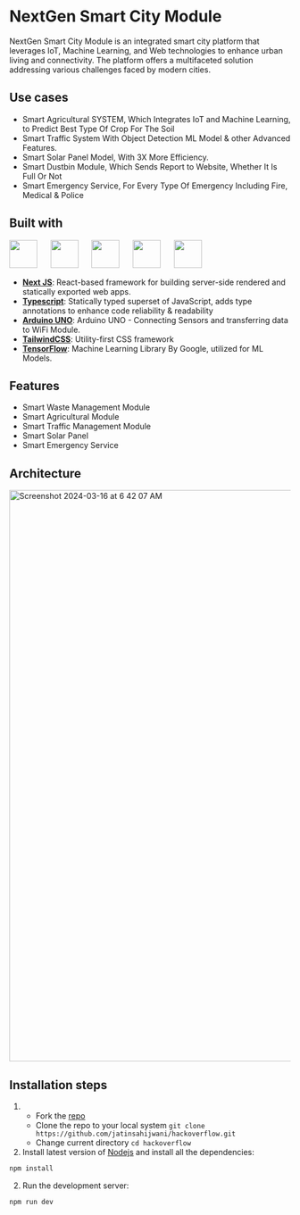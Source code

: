 # NextGen Smart City Module

NextGen Smart City Module is an integrated smart city platform that leverages IoT, Machine Learning, and Web technologies to enhance urban living and connectivity. The platform offers a multifaceted solution addressing various challenges faced by modern cities.

## Use cases
- Smart Agricultural SYSTEM, Which Integrates IoT and Machine Learning, to Predict Best Type Of Crop For The Soil
- Smart Traffic System With Object Detection ML Model & other Advanced Features.
- Smart Solar Panel Model, With 3X More Efficiency.
- Smart Dustbin Module, Which Sends Report to Website, Whether It Is Full Or Not
- Smart Emergency Service, For Every Type Of Emergency Including Fire, Medical & Police

## Built with

<p align="left">
<img src="https://ui-lib.com/blog/wp-content/uploads/2021/12/nextjs-boilerplate-logo.png" height="50px">&nbsp; &nbsp; &nbsp;
<img src="https://upload.wikimedia.org/wikipedia/commons/thumb/4/4c/Typescript_logo_2020.svg/1024px-Typescript_logo_2020.svg.png?20221110153201" height="50px">&nbsp; &nbsp; &nbsp;
<img src="https://content.arduino.cc/assets/arduino_logo_1200x630-01.png" height="50px">&nbsp; &nbsp; &nbsp;
<img src="https://logowik.com/content/uploads/images/tailwind-css3232.logowik.com.webp" height="50px">&nbsp; &nbsp; &nbsp;
<img src="https://planspace.org/20170318-much_ado_about_the_tensorflow_logo/img/tf-new.jpg" height="50px">&nbsp; &nbsp; &nbsp;
</p>

- [**Next JS**](https://nextjs.org/): React-based framework for building server-side rendered and statically exported web apps.
- [**Typescript**](https://www.typescriptlang.org/): Statically typed superset of JavaScript, adds type annotations to enhance code reliability & readability
- [**Arduino UNO**](https://www.arduino.cc/en/software/): Arduino UNO - Connecting Sensors and transferring data to WiFi Module.
- [**TailwindCSS**](https://tailwindcss.com/): Utility-first CSS framework
- [**TensorFlow**](https://tensorflow.com/): Machine Learning Library By Google, utilized for ML Models.

## Features
- Smart Waste Management Module
- Smart Agricultural Module
- Smart Traffic Management Module
- Smart Solar Panel
- Smart Emergency Service

## Architecture
<img width="1024" alt="Screenshot 2024-03-16 at 6 42 07 AM" src="https://github.com/jatinsahijwani/hackoverflow/assets/117177197/4f9bdc02-e731-4328-9133-bc9f8d63b81d">

## Installation steps

1. - Fork the [repo](https://github.com/jatinsahijwani/hackoverflow)
   - Clone the repo to your local system `git clone https://github.com/jatinsahijwani/hackoverflow.git`
   - Change current directory `cd hackoverflow`
2. Install latest version of [Nodejs](https://nodejs.org/en/) and install all the dependencies:

```bash
npm install
```

2. Run the development server:

```bash
npm run dev
```

